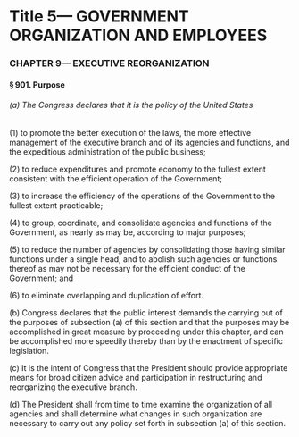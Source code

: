 
# Title 5— GOVERNMENT ORGANIZATION AND EMPLOYEES
### CHAPTER 9— EXECUTIVE REORGANIZATION
#### § 901. Purpose
###### (a) The Congress declares that it is the policy of the United States

(1) to promote the better execution of the laws, the more effective management of the executive branch and of its agencies and functions, and the expeditious administration of the public business;

(2) to reduce expenditures and promote economy to the fullest extent consistent with the efficient operation of the Government;

(3) to increase the efficiency of the operations of the Government to the fullest extent practicable;

(4) to group, coordinate, and consolidate agencies and functions of the Government, as nearly as may be, according to major purposes;

(5) to reduce the number of agencies by consolidating those having similar functions under a single head, and to abolish such agencies or functions thereof as may not be necessary for the efficient conduct of the Government; and

(6) to eliminate overlapping and duplication of effort.

(b) Congress declares that the public interest demands the carrying out of the purposes of subsection (a) of this section and that the purposes may be accomplished in great measure by proceeding under this chapter, and can be accomplished more speedily thereby than by the enactment of specific legislation.

(c) It is the intent of Congress that the President should provide appropriate means for broad citizen advice and participation in restructuring and reorganizing the executive branch.

(d) The President shall from time to time examine the organization of all agencies and shall determine what changes in such organization are necessary to carry out any policy set forth in subsection (a) of this section.
